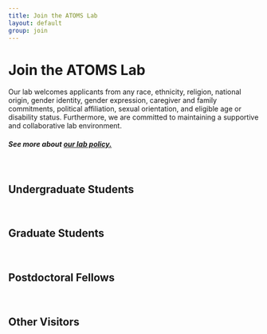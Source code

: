 ```yaml
---
title: Join the ATOMS Lab
layout: default
group: join
---
```


# Join the ATOMS Lab
Our lab welcomes applicants from any race, ethnicity, religion, national origin, gender identity, gender expression, caregiver and family commitments, political affiliation, sexual orientation, and eligible age or disability status. Furthermore, we are committed to maintaining a supportive and collaborative lab environment.
##### See more about [our lab policy.](/compact/)



<!-- Currently we have **open positions** for people with the following skills:
[Specialist](https://aprecruit.ucsf.edu/JPF03325) who will engage in research projects and also manage daily wet lab operations. -->
<br/>


## Undergraduate Students 
<br/>

## Graduate Students
<br/>

## Postdoctoral Fellows
<br/>

## Other Visitors

